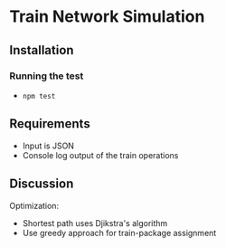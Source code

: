 # Train Network Simulation

## Installation

### Running the test

- `npm test`

## Requirements

- Input is JSON
- Console log output of the train operations

## Discussion

Optimization:

- Shortest path uses Djikstra's algorithm
- Use greedy approach for train-package assignment
